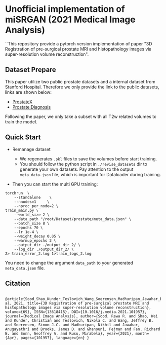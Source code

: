 # Unofficial implementation of miSRGAN (2021 Medical Image Analysis)

``This repository provide a pytorch version implementation of paper "3D Registration of pre-surgical prostate MRI and histopathology images via super-resolution volume reconstruction".


## Dataset Prepare
This paper utilize two public prostate datasets and a internal dataset from Stanford Hospital. Therefore we only provide the link to the public datasets, links are shown below:

- [ProstateX](https://wiki.cancerimagingarchive.net/pages/viewpage.action?pageId=23691656#23691656860763166b154d3b8294e6ff0c206fa5)
- [Prostate Diagnosis](https://wiki.cancerimagingarchive.net/display/Public/PROSTATE-DIAGNOSIS#327725498004a7544e04a10a36cf7ed85def9d0)

Following the paper, we only take a subset with all T2w related volumes to train the model.

## Quick Start
- Remanage dataset
  - We regenerates `.pkl` files to save the volumes before start training.
  - You should follow the python script in `./revise_datasets` dir to generate your own datasets. Pay attention to the output `meta_data.json` file, which is important for Dataloader during training.

- Then you can start the multi GPU training:
```
torchrun  \
    --standalone    \
    --nnodes=1     \
    --nproc_per_node=2 \
train_main.py \
    --world_size 2 \
    --data_path "/root/Dataset/prostate/meta_data.json" \
    --batch_size 8 \
    --epochs 70 \
    --lr 1e-4 \
    --weight_decay 0.05 \
    --warmup_epochs 2 \
    --output_dir ./output_dir_2/ \
    --log_dir ./output_dir_2/ \
2> train_error_2.log 1>train_logs_2.log
```
You need to change the argument `data_path` to your generated `meta_data.json` file.

## Citation
```
 @article{Sood_Shao_Kunder_Teslovich_Wang_Soerensen_Madhuripan_Jawahar_Brooks_Ghanouni_et al._2021, title={3D Registration of pre-surgical prostate MRI and histopathology images via super-resolution volume reconstruction}, volume={69}, ISSN={13618415}, DOI={10.1016/j.media.2021.101957}, journal={Medical Image Analysis}, author={Sood, Rewa R. and Shao, Wei and Kunder, Christian and Teslovich, Nikola C. and Wang, Jeffrey B. and Soerensen, Simon J.C. and Madhuripan, Nikhil and Jawahar, Anugayathri and Brooks, James D. and Ghanouni, Pejman and Fan, Richard E. and Sonn, Geoffrey A. and Rusu, Mirabela}, year={2021}, month={Apr}, pages={101957}, language={en} }

```
